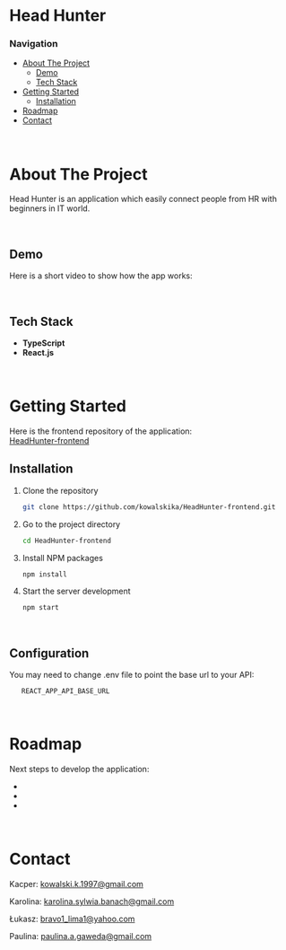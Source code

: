 # Head Hunter

### Navigation

- [About The Project](#about-the-project)
  - [Demo](#demo)
  - [Tech Stack](#tech-stack)
- [Getting Started](#getting-started)
  - [Installation](#installation)
- [Roadmap](#roadmap)
- [Contact](#contact)

<br>

# About The Project

Head Hunter is an application which easily connect people from HR with beginners in IT world.

<br>

## Demo

Here is a short video to show how the app works:


<br>

## Tech Stack

- **TypeScript**
- **React.js**


<br>

# Getting Started

Here is the frontend repository of the application:  
[HeadHunter-frontend](https://github.com/kowalskika/HeadHunter-frontend)

## Installation

1. Clone the repository
   ```sh
   git clone https://github.com/kowalskika/HeadHunter-frontend.git
   ```
2. Go to the project directory
   ```sh
   cd HeadHunter-frontend
   ```
3. Install NPM packages
   ```sh
   npm install
   ```
4. Start the server development
   ```js
   npm start
   ```

<br>

## Configuration

You may need to change .env file to point the base url to your API:

```
   REACT_APP_API_BASE_URL
```

<br>

# Roadmap

Next steps to develop the application:

- 
- 
- 

<br>

# Contact

Kacper: kowalski.k.1997@gmail.com 

Karolina: karolina.sylwia.banach@gmail.com

Łukasz: bravo1_lima1@yahoo.com

Paulina: paulina.a.gaweda@gmail.com
